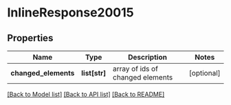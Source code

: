 # InlineResponse20015

## Properties
Name | Type | Description | Notes
------------ | ------------- | ------------- | -------------
**changed_elements** | **list[str]** | array of ids of changed elements | [optional] 

[[Back to Model list]](../README.md#documentation-for-models) [[Back to API list]](../README.md#documentation-for-api-endpoints) [[Back to README]](../README.md)


